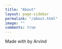 ```yaml
---
title: "About"
layout: page-sidebar
permalink: "/about.html"
image: ""
comments: true
---
```

Made with <i class="fa fa-heart text-danger"></i> by Arvind
